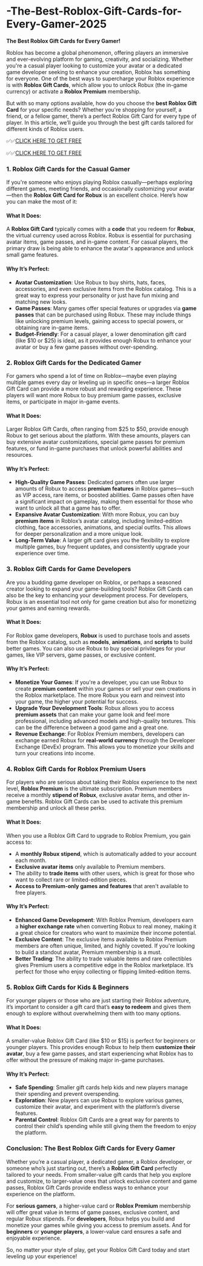 # -The-Best-Roblox-Gift-Cards-for-Every-Gamer-2025

**The Best Roblox Gift Cards for Every Gamer!**

Roblox has become a global phenomenon, offering players an immersive and ever-evolving platform for gaming, creativity, and socializing. Whether you're a casual player looking to customize your avatar or a dedicated game developer seeking to enhance your creation, Roblox has something for everyone. One of the best ways to supercharge your Roblox experience is with **Roblox Gift Cards**, which allow you to unlock Robux (the in-game currency) or activate a **Roblox Premium** membership.

But with so many options available, how do you choose the **best Roblox Gift Card** for your specific needs? Whether you're shopping for yourself, a friend, or a fellow gamer, there’s a perfect Roblox Gift Card for every type of player. In this article, we’ll guide you through the best gift cards tailored for different kinds of Roblox users.

✅✅[CLICK HERE TO GET FREE](https://tinyurl.com/ycy7cnvj)

✅✅[CLICK HERE TO GET FREE](https://tinyurl.com/ycy7cnvj)

### **1. Roblox Gift Cards for the Casual Gamer**

If you're someone who enjoys playing Roblox casually—perhaps exploring different games, meeting friends, and occasionally customizing your avatar—then the **Roblox Gift Card for Robux** is an excellent choice. Here’s how you can make the most of it:

#### **What It Does**: 
A **Roblox Gift Card** typically comes with a **code** that you redeem for **Robux**, the virtual currency used across Roblox. Robux is essential for purchasing avatar items, game passes, and in-game content. For casual players, the primary draw is being able to enhance the avatar's appearance and unlock small game features.

#### **Why It’s Perfect**: 
- **Avatar Customization**: Use Robux to buy shirts, hats, faces, accessories, and even exclusive items from the Roblox catalog. This is a great way to express your personality or just have fun mixing and matching new looks.
- **Game Passes**: Many games offer special features or upgrades via **game passes** that can be purchased using Robux. These may include things like unlocking premium levels, gaining access to special powers, or obtaining rare in-game items.
- **Budget-Friendly**: For a casual player, a lower denomination gift card (like $10 or $25) is ideal, as it provides enough Robux to enhance your avatar or buy a few game passes without over-spending.

### **2. Roblox Gift Cards for the Dedicated Gamer**

For gamers who spend a lot of time on Roblox—maybe even playing multiple games every day or leveling up in specific ones—a larger Roblox Gift Card can provide a more robust and rewarding experience. These players will want more Robux to buy premium game passes, exclusive items, or participate in major in-game events.

#### **What It Does**:
Larger Roblox Gift Cards, often ranging from $25 to $50, provide enough Robux to get serious about the platform. With these amounts, players can buy extensive avatar customizations, special game passes for premium features, or fund in-game purchases that unlock powerful abilities and resources.

#### **Why It’s Perfect**:
- **High-Quality Game Passes**: Dedicated gamers often use larger amounts of Robux to access **premium features** in Roblox games—such as VIP access, rare items, or boosted abilities. Game passes often have a significant impact on gameplay, making them essential for those who want to unlock all that a game has to offer.
- **Expansive Avatar Customization**: With more Robux, you can buy **premium items** in Roblox’s avatar catalog, including limited-edition clothing, face accessories, animations, and special outfits. This allows for deeper personalization and a more unique look.
- **Long-Term Value**: A larger gift card gives you the flexibility to explore multiple games, buy frequent updates, and consistently upgrade your experience over time.

### **3. Roblox Gift Cards for Game Developers**

Are you a budding game developer on Roblox, or perhaps a seasoned creator looking to expand your game-building tools? Roblox Gift Cards can also be the key to enhancing your development process. For developers, Robux is an essential tool not only for game creation but also for monetizing your games and earning rewards.

#### **What It Does**:
For Roblox game developers, **Robux** is used to purchase tools and assets from the Roblox catalog, such as **models**, **animations**, and **scripts** to build better games. You can also use Robux to buy special privileges for your games, like VIP servers, game passes, or exclusive content.

#### **Why It’s Perfect**:
- **Monetize Your Games**: If you're a developer, you can use Robux to create **premium content** within your games or sell your own creations in the Roblox marketplace. The more Robux you earn and reinvest into your game, the higher your potential for success.
- **Upgrade Your Development Tools**: Robux allows you to access **premium assets** that can make your game look and feel more professional, including advanced models and high-quality textures. This can be the difference between a good game and a great one.
- **Revenue Exchange**: For Roblox Premium members, developers can exchange earned Robux for **real-world currency** through the Developer Exchange (DevEx) program. This allows you to monetize your skills and turn your creations into income.

### **4. Roblox Gift Cards for Roblox Premium Users**

For players who are serious about taking their Roblox experience to the next level, **Roblox Premium** is the ultimate subscription. Premium members receive a monthly **stipend of Robux**, exclusive avatar items, and other in-game benefits. Roblox Gift Cards can be used to activate this premium membership and unlock all these perks.

#### **What It Does**:
When you use a Roblox Gift Card to upgrade to Roblox Premium, you gain access to:
- A **monthly Robux stipend**, which is automatically added to your account each month.
- **Exclusive avatar items** only available to Premium members.
- The ability to **trade items** with other users, which is great for those who want to collect rare or limited-edition pieces.
- **Access to Premium-only games and features** that aren't available to free players.

#### **Why It’s Perfect**:
- **Enhanced Game Development**: With Roblox Premium, developers earn a **higher exchange rate** when converting Robux to real money, making it a great choice for creators who want to maximize their income potential.
- **Exclusive Content**: The exclusive items available to Roblox Premium members are often unique, limited, and highly coveted. If you're looking to build a standout avatar, Premium membership is a must.
- **Better Trading**: The ability to trade valuable items and rare collectibles gives Premium users a competitive edge in the Roblox marketplace. It’s perfect for those who enjoy collecting or flipping limited-edition items.

### **5. Roblox Gift Cards for Kids & Beginners**

For younger players or those who are just starting their Roblox adventure, it’s important to consider a gift card that’s **easy to redeem** and gives them enough to explore without overwhelming them with too many options.

#### **What It Does**:
A smaller-value Roblox Gift Card (like $10 or $15) is perfect for beginners or younger players. This provides enough Robux to help them **customize their avatar**, buy a few game passes, and start experiencing what Roblox has to offer without the pressure of making major in-game purchases.

#### **Why It’s Perfect**:
- **Safe Spending**: Smaller gift cards help kids and new players manage their spending and prevent overspending.
- **Exploration**: New players can use Robux to explore various games, customize their avatar, and experiment with the platform’s diverse features.
- **Parental Control**: Roblox Gift Cards are a great way for parents to control their child’s spending while still giving them the freedom to enjoy the platform.

### **Conclusion: The Best Roblox Gift Cards for Every Gamer**

Whether you’re a casual player, a dedicated gamer, a Roblox developer, or someone who’s just starting out, there’s a **Roblox Gift Card** perfectly tailored to your needs. From smaller-value gift cards that help you explore and customize, to larger-value ones that unlock exclusive content and game passes, Roblox Gift Cards provide endless ways to enhance your experience on the platform.

For **serious gamers**, a higher-value card or **Roblox Premium** membership will offer great value in terms of game passes, exclusive content, and regular Robux stipends. For **developers**, Robux helps you build and monetize your games while giving you access to premium assets. And for **beginners** or **younger players**, a lower-value card ensures a safe and enjoyable experience.

So, no matter your style of play, get your Roblox Gift Card today and start leveling up your experience!
